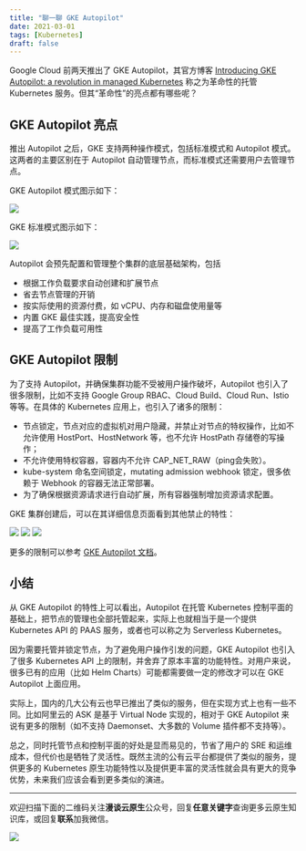 ```yaml
---
title: "聊一聊 GKE Autopilot"
date: 2021-03-01
tags: [Kubernetes]
draft: false
---
```


Google Cloud 前两天推出了 GKE Autopilot，其官方博客 [Introducing GKE Autopilot: a revolution in managed Kubernetes](https://cloud.google.com/blog/products/containers-kubernetes/introducing-gke-autopilot) 称之为革命性的托管 Kubernetes 服务。但其“革命性”的亮点都有哪些呢？

## GKE Autopilot 亮点

推出 Autopilot 之后，GKE 支持两种操作模式，包括标准模式和 Autopilot 模式。这两者的主要区别在于 Autopilot 自动管理节点，而标准模式还需要用户去管理节点。

GKE Autopilot 模式图示如下：

![](2021-02-28-11-33-00.png)

GKE 标准模式图示如下：

![](2021-02-28-11-33-19.png)

Autopilot 会预先配置和管理整个集群的底层基础架构，包括

- 根据工作负载要求自动创建和扩展节点
- 省去节点管理的开销
- 按实际使用的资源付费，如 vCPU、内存和磁盘使用量等
- 内置 GKE 最佳实践，提高安全性
- 提高了工作负载可用性

## GKE Autopilot 限制

为了支持 Autopilot，并确保集群功能不受被用户操作破坏，Autopilot 也引入了很多限制，比如不支持 Google Group RBAC、Cloud Build、Cloud Run、Istio 等等。在具体的 Kubernetes 应用上，也引入了诸多的限制：

* 节点锁定，节点对应的虚拟机对用户隐藏，并禁止对节点的特权操作，比如不允许使用 HostPort、HostNetwork 等，也不允许 HostPath 存储卷的写操作；
* 不允许使用特权容器，容器内不允许 CAP_NET_RAW（ping会失败）。
* kube-system 命名空间锁定，mutating admission webhook 锁定，很多依赖于 Webhook 的容器无法正常部署。
* 为了确保根据资源请求进行自动扩展，所有容器强制增加资源请求配置。

GKE 集群创建后，可以在其详细信息页面看到其他禁止的特性：

![](2021-02-28-11-33-44.png)
![](2021-02-28-11-33-58.png)
![](2021-02-28-11-34-07.png)

更多的限制可以参考 [GKE Autopilot 文档](https://cloud.google.com/kubernetes-engine/docs/concepts/autopilot-overview)。

## 小结

从 GKE Autopilot 的特性上可以看出，Autopilot 在托管 Kubernetes 控制平面的基础上，把节点的管理也全部托管起来，实际上也就相当于是一个提供 Kubernetes API 的 PAAS 服务，或者也可以称之为 Serverless Kubernetes。

因为需要托管并锁定节点，为了避免用户操作引发的问题，GKE Autopilot 也引入了很多 Kubernetes API 上的限制，并舍弃了原本丰富的功能特性。对用户来说，很多已有的应用（比如 Helm Charts）可能都需要做一定的修改才可以在 GKE Autopilot 上面应用。

实际上，国内的几大公有云也早已推出了类似的服务，但在实现方式上也有一些不同。比如阿里云的 ASK 是基于 Virtual Node 实现的，相对于 GKE  Autopilot 来说有更多的限制（如不支持 Daemonset、大多数的 Volume 插件都不支持等）。

总之，同时托管节点和控制平面的好处是显而易见的，节省了用户的 SRE 和运维成本，但代价也是牺牲了灵活性。既然主流的公有云平台都提供了类似的服务，提供更多的 Kubernetes 原生功能特性以及提供更丰富的灵活性就会具有更大的竞争优势，未来我们应该会看到更多类似的演进。

---

欢迎扫描下面的二维码关注**漫谈云原生**公众号，回复**任意关键字**查询更多云原生知识库，或回复**联系**加我微信。

![](https://feisky.xyz/assets/mp.png)
